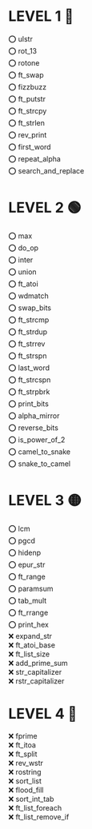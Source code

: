 # LEVEL 1 🔵

⭕ ulstr   
⭕ rot_13   
⭕ rotone   
⭕ ft_swap   
⭕ fizzbuzz   
⭕ ft_putstr   
⭕ ft_strcpy   
⭕ ft_strlen   
⭕ rev_print   
⭕ first_word   
⭕ repeat_alpha   
⭕ search_and_replace   

# LEVEL 2 🟢

⭕ max   
⭕ do_op   
⭕ inter   
⭕ union   
⭕ ft_atoi   
⭕ wdmatch   
⭕ swap_bits   
⭕ ft_strcmp   
⭕ ft_strdup   
⭕ ft_strrev   
⭕ ft_strspn   
⭕ last_word   
⭕ ft_strcspn   
⭕ ft_strpbrk   
⭕ print_bits   
⭕ alpha_mirror   
⭕ reverse_bits   
⭕ is_power_of_2   
⭕ camel_to_snake   
⭕ snake_to_camel   

# LEVEL 3 🟡

⭕ lcm   
⭕ pgcd   
⭕ hidenp   
⭕ epur_str   
⭕ ft_range   
⭕ paramsum   
⭕ tab_mult   
⭕ ft_rrange   
⭕ print_hex   
❌ expand_str   
❌ ft_atoi_base   
❌ ft_list_size   
❌ add_prime_sum   
❌ str_capitalizer   
❌ rstr_capitalizer   

# LEVEL 4 🔴

❌ fprime   
❌ ft_itoa   
❌ ft_split   
❌ rev_wstr   
❌ rostring   
❌ sort_list   
❌ flood_fill   
❌ sort_int_tab   
❌ ft_list_foreach   
❌ ft_list_remove_if   
